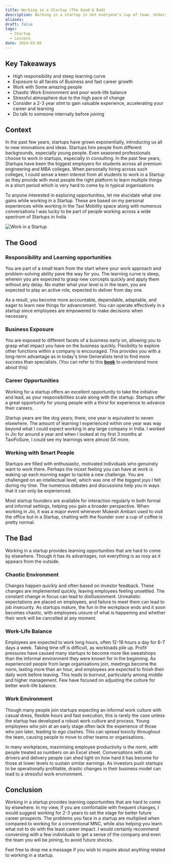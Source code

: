 ```yaml
---
title: Working in a Startup (The Good & Bad)
description: Working in a startup is not everyone's cup of team. Understand from my personal experience what it takes to work in one and what to expect
aliases: 
draft: false
tags:
  - Startup
  - Lessons
date: 2024-03-05
---
```


## Key Takeaways

- High responsibility and steep learning curve
- Exposure to all facets of Business and fast career growth
- Work with Some amazing people
- Chaotic Work Environment and poor work-life balance
- Stressful atmosphere due to the high pace of change
- Consider a 2-3 year stint to gain valuable experience, accelerating your career and learning
- Do talk to someone internally before joining

## Context

In the past few years, startups have grown exponentially, introducing us all to new innovations and ideas. Startups hire people from different backgrounds, especially young people. Even seasoned professionals choose to work in startups, especially in consulting. In the past few years, Startups have been the biggest employers for students across all premium engineering and MBA colleges. When personally hiring across such colleges, I could sense a keen interest from all students to work in a Startup as they provide with most people the right platform to learn multiple things in a short period which is very hard to come by in typical organisations

To anyone interested in exploring opportunities, let me elucidate what one gains while working in a Startup. These are based on my personal experiences while working in the Taxi Mobility space along with numerous conversations I was lucky to be part of people working across a wide spectrum of Startups in India

![Work in a Startup](https://i.imgur.com/Qx62wgh.png)

## The Good

### Responsibility and Learning opportunities

You are part of a small team from the start where your work approach and problem-solving ability pave the way for you. The learning curve is steep, wherein you are expected to grasp new concepts quickly and apply them without any delay. No matter what your level is in the team, you are expected to play an active role, expected to deliver from day one.

As a result, you become more accountable, dependable, adaptable, and eager to learn new things for advancement. You can operate effectively in a startup since employees are empowered to make decisions when necessary.

### Business Exposure

You are exposed to different facets of a business early on, allowing you to grasp what impact you have on the business quickly. Flexibility to explore other functions within a company is encouraged. This provides you with a long-term advantage as in today's time Generalists tend to find more success than specialists. (You can refer to this [**book**](https://amzn.to/3wW52nn) to understand more about this)

### Career Opportunities

Working for a startup offers an excellent opportunity to take the initiative and lead, as your responsibilities scale along with the startup. Startups offer a great opportunity for young people with a thirst for experience to advance their careers.

Startup years are like dog years; there, one year is equivalent to seven elsewhere. The amount of learning I experienced within one year was way beyond what I could expect working in any large company in India. I worked in Jio for around a year and when I looked at my first 3 months at TaxiFoSure, I could see my learnings were almost 5X more.

### Working with Smart People

Startups are filled with enthusiastic, motivated individuals who genuinely want to work there. Perhaps the nicest feeling you can have at work is waking up each morning eager to tackle a new challenge. You are challenged on an intellectual level, which was one of the biggest joys I felt during my time. The numerous debates and discussions help you in ways that it can only be experienced.

Most startup founders are available for interaction regularly in both formal and informal settings, helping you gain a broader perspective. When working in Jio, it was a major event whenever Mukesh Ambani used to visit the office but in a Startup, chatting with the founder over a cup of coffee is pretty normal.

## The Bad

Working in a startup provides learning opportunities that are hard to come by elsewhere. Though it has its advantages, not everything is as rosy as it appears from the outside.

### Chaotic Environment

Changes happen quickly and often based on investor feedback. These changes are implemented quickly, leaving employees feeling unsettled. The constant change in focus can lead to disillusionment. Unrealistic expectations are placed on employees, and failure to meet them can lead to job insecurity. As startups mature, the fun in the workplace ends and it soon becomes chaotic, with employees unsure of what is happening and whether their work will be cancelled at any moment.

### Work-Life Balance

Employees are expected to work long hours, often 12-18 hours a day for 6-7 days a week. Taking time off is difficult, as workloads pile up. Profit pressures have caused many startups to become more like sweatshops than the informal environment they were known for in the beginning. As experienced people from large organisations join, meetings become the norm, lasting more than an hour, and employees are expected to finish their daily work before leaving. This leads to burnout, particularly among middle and higher management. Few have focused on adjusting the culture for better work-life balance.

### Work Environment

Though many people join startups expecting an informal work culture with casual dress, flexible hours and fast execution, this is rarely the case unless the startup has developed a robust work culture and process. Young employees who join at an early stage often lack the experience of those who join later, leading to ego clashes. This can spread toxicity throughout the team, causing people to move to other teams or organisations.

In many workplaces, maximising employee productivity is the norm, with people treated as numbers on an Excel sheet. Conversations with cab drivers and delivery people can shed light on how hard it has become for those at lower levels to sustain similar earnings. As investors push startups to be operationally profitable, drastic changes in their business model can lead to a stressful work environment.

## Conclusion

Working in a startup provides learning opportunities that are hard to come by elsewhere. In my view, if you are comfortable with frequent changes, I would suggest working for 2-3 years to set the stage for better future career prospects. The problems you face in a startup are multiplied when compared to working for a conventional MNC, while also helping you learn what not to do with the least career impact. I would certainly recommend conversing with a few individuals to get a sense of the company and even the team you will be joining, to avoid future shocks.

Feel free to drop me a message if you wish to inquire about anything related to working in a startup.
